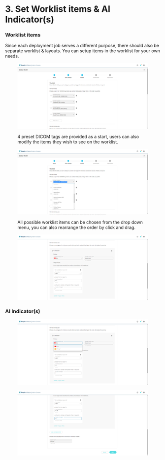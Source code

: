 # 3. Set Worklist items & AI Indicator(s)

### Worklist items

Since each deployment job serves a different purpose, there should also be separate worklist & layouts. You can setup items in the worklist for your own needs.

<figure><img src="../../.gitbook/assets/Deeploy-adm-4-1-3-1.png" alt=""><figcaption><p>4 preset DICOM tags are provided as a start, users can also modify the items they wish to see on the worklist.</p></figcaption></figure>

<figure><img src="../../.gitbook/assets/Deeploy-adm-4-1-3-2.png" alt=""><figcaption><p>All possible worklist items can be chosen from the drop down menu, you can also rearrange the order by click and drag.</p></figcaption></figure>

<figure><img src="../../.gitbook/assets/Deeploy-adm-4-1-3-3.png" alt=""><figcaption></figcaption></figure>

### AI Indicator(s)



<figure><img src="../../.gitbook/assets/Deeploy-adm-4-1-3-4.png" alt=""><figcaption></figcaption></figure>

<figure><img src="../../.gitbook/assets/Deeploy-adm-4-1-3-5.png" alt=""><figcaption></figcaption></figure>
